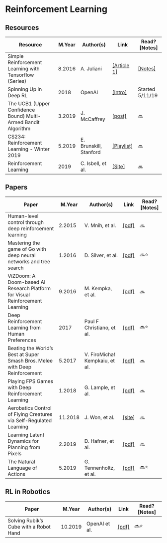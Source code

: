 # Reinforcement Learning

## Resources
Resource | M.Year | Author(s) | Link | Read? [Notes]
--- | --- | --- | --- | ---
Simple Reinforcement Learning with Tensorflow (Series) | 8.2016 | A. Juliani | [[Article 1]](https://medium.com/emergent-future/simple-reinforcement-learning-with-tensorflow-part-0-q-learning-with-tables-and-neural-networks-d195264329d0) | [[Notes]](https://github.com/Benned-H/Summer2019/tree/master/Simple_RL_with_TF)
Spinning Up in Deep RL | 2018 | OpenAI | [[Intro]](https://spinningup.openai.com/en/latest/user/introduction.html#) | Started 5/11/19
The UCB1 (Upper Confidence Bound) Multi-Armed Bandit Algorithm | 3.2019 | J. McCaffrey | [[post]](https://jamesmccaffrey.wordpress.com/2019/03/21/the-ucb1-upper-confidence-bound-multi-armed-bandit-algorithm/) | 🔜
CS234: Reinforcement Learning - Winter 2019 | 5.2019 | E. Brunskill, Stanford | [[Playlist]](https://www.youtube.com/playlist?list=PLoROMvodv4rOSOPzutgyCTapiGlY2Nd8u) | 🔜
Reinforcement Learning | 2019 | C. Isbell, et al. | [[Site]](https://www.udacity.com/course/reinforcement-learning--ud600) | 🔜

## Papers
Paper | M.Year | Author(s) | Link | Read? [Notes]
--- | --- | --- | --- | ---
Human-level control through deep reinforcement learning | 2.2015 | V. Mnih, et al. | [[pdf]](https://storage.googleapis.com/deepmind-media/dqn/DQNNaturePaper.pdf) | 🔜
Mastering the game of Go with deep neural networks and tree search | 1.2016 | D. Silver, et al. | [[pdf]](https://storage.googleapis.com/deepmind-media/alphago/AlphaGoNaturePaper.pdf) | 🔜⭐
ViZDoom: A Doom-based AI Research Platform for Visual Reinforcement Learning | 9.2016 | M. Kempka, et al. | [[pdf]](https://arxiv.org/pdf/1605.02097.pdf) | 🔜
Deep Reinforcement Learning from Human Preferences | 2017 | Paul F Christiano, et al. | [[pdf]](https://papers.nips.cc/paper/7017-deep-reinforcement-learning-from-human-preferences.pdf) | 🔜⭐
Beating the World’s Best at Super Smash Bros. Melee with Deep Reinforcement | 5.2017 | V. FiroMichał Kempkaiu, et al. | [[pdf]](https://arxiv.org/pdf/1702.06230.pdf) | 🔜
Playing FPS Games with Deep Reinforcement Learning | 1.2018 | G. Lample, et al. | [[pdf]](https://arxiv.org/pdf/1609.05521.pdf) | 🔜
Aerobatics Control of Flying Creatures via Self-Regulated Learning | 11.2018 | J. Won, et al. | [[site]](http://mrl.snu.ac.kr/research/ProjectAerobatics/Aerobatics.htm) | 🔜
Learning Latent Dynamics for Planning from Pixels | 2.2019 | D. Hafner, et al. | [[pdf]](https://arxiv.org/pdf/1811.04551.pdf) | 🔜
The Natural Language of Actions | 5.2019 | G. Tennenholtz, et al. | [[pdf]](https://arxiv.org/pdf/1902.01119.pdf) | 🔜⭐

## RL in Robotics
Paper | M.Year | Author(s) | Link | Read? [Notes]
--- | --- | --- | --- | ---
Solving Rubik’s Cube with a Robot Hand | 10.2019 | OpenAI et al. | [[pdf]](https://arxiv.org/pdf/1910.07113.pdf) | 🔜⭐